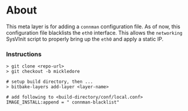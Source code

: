 # About

This meta layer is for adding a `connman` configuration file. As of now, this configuration file blacklists the `eth0`
interface. This allows the `networking` SysVInit script to properly bring up the `eth0` and apply a static IP.

### Instructions

```
> git clone <repo-url>
> git checkout -b mickledore

# setup build directory, then ... 
> bitbake-layers add-layer <layer-name>

# add following to <build-directory/conf/local.conf>
IMAGE_INSTALL:append = " connman-blacklist"
```

